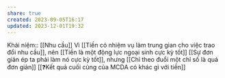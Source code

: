 ```yaml
---
share: true
created: 2023-09-05T16:17
updated: 2023-12-01T19:32
---
```

Khái niệm:: [[Nhu cầu]]
Vì [[Tiền có nhiệm vụ làm trung gian cho việc trao đổi nhu cầu]], nên [[Tiền là một động lực ngoại sinh cực kỳ tốt]]
[[Sự đơn giản ép ta phải làm nó cực kỳ tốt]], nhưng [[Chỉ theo đuổi một chỉ số là quá đơn giản]]
[[❓Kết quả cuối cùng của MCDA có khác gì với tiền]]